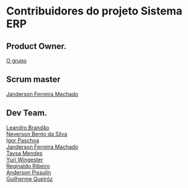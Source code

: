 # Contribuidores do projeto Sistema ERP
## Product Owner.
[O grupo](https://www.facebook.com/groups/1318495538253871/)

## Scrum master
[Janderson Ferreira Machado](https://github.com/developmentlibrary)

## Dev Team.
[Leandro Brandão](https://github.com/LeandroMeuGitHub) <br>
[Neverson Bento da Silva](https://github.com/Dersaun)<br>
[Igor Paschoa](https://github.com/igorpaschoa)<br>
[Janderson Ferreira Machado](https://github.com/developmentlibrary)<br>
[Taysa Mendes](https://github.com/taysamendes)<br>
[Yuri Wingester](https://github.com/rabbitmz)<br>
[Reginaldo Ribeiro](https://github.com/drahko)<br>
[Anderson Pissulin](https://github.com/pissulin)<br>
[Guilherme Queiróz](https://github.com/gqueiroz1)<br>
